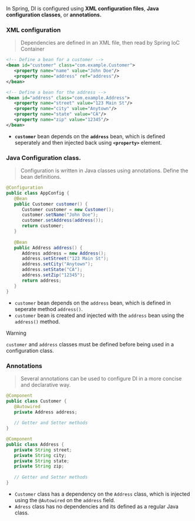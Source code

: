 In Spring, DI is configured using **XML configuration files**, **Java configuration classes**, or **annotations.**

### XML configuration
> Dependencies are defined in an XML file, then read by Spring IoC Container

```xml
<!-- Define a bean for a customer -->
<bean id="customer" class="com.example.Customer">
   <property name="name" value="John Doe"/>
   <property name="address" ref="address"/>
</bean>

<!-- Define a bean for the address -->
<bean id="address" class="com.example.Address">
   <property name="street" value="123 Main St"/>
   <property name="city" value="Anytown"/>
   <property name="state" value="CA"/>
   <property name="zip" value="12345"/>
</bean>

```

* **`customer`** bean depends on the **`address`** bean, which is defined seperately and then injected back using **`<property>`** element.

### Java Configuration class.
> Configuration is written in Java classes using annotations.
> Define the bean definitions.

```java
@Configuration
public class AppConfig {
   @Bean
   public Customer customer() {
      Customer customer = new Customer();
      customer.setName("John Doe");
      customer.setAddress(address());
      return customer;
   }
   
   @Bean
   public Address address() {
      Address address = new Address();
      address.setStreet("123 Main St");
      address.setCity("Anytown");
      address.setState("CA");
      address.setZip("12345");
      return address;
   }
}

```

* `customer` bean depends on the `address` bean, which is defined in seperate method `address()`. 
* `customer` bean is created and injected with the `address` bean  using the `address()` method.

> [!warning] 
> `customer` and `address` classes must be defined before being used in a configuration class.

### Annotations
> Several annotations can be used to configure DI in a more concise and declarative way.

```java
@Component
public class Customer {
   @Autowired
   private Address address;
   
   // Getter and Setter methods
}

@Component
public class Address {
   private String street;
   private String city;
   private String state;
   private String zip;
   
   // Getter and Setter methods
}
```

* `Customer` class has a dependency on the `Address` class, which is injected using  the `@Autowired` on the `address` field.
* `Adress` class has no dependencies and its defined as a regular Java class.